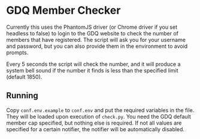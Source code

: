 # GDQ Member Checker
Currently this uses the PhantomJS driver (or Chrome driver if you set headless to false) to login to the GDQ website to check the number of members that have registered.
The script will ask you for your username and password, but you can also provide them in the environment to avoid prompts.

Every 5 seconds the script will check the number, and it will produce a system bell sound if the number it finds is less than the specified limit (default 1850).

## Running
Copy `conf.env.example` to `conf.env` and put the required variables in the file. They will be loaded upon execution of `check.py`. You need the GDQ default member cap specified, but nothing else is required. If not all values are specified for a certain notifier, the notifier will be automatically disabled.

